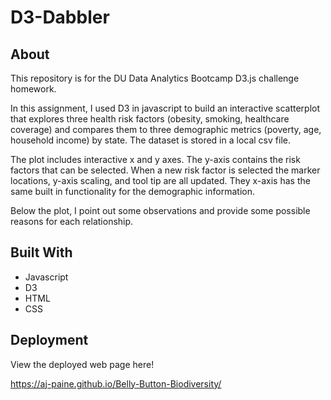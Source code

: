 # D3-Dabbler

## About
This repository is for the DU Data Analytics Bootcamp D3.js challenge homework.

In this assignment, I used D3 in javascript to build an interactive scatterplot that explores three health risk factors (obesity, smoking, healthcare coverage) and compares them to three demographic metrics (poverty, age, household income) by state.  The dataset is stored in a local csv file.

The plot includes interactive x and y axes. The y-axis contains the risk factors that can be selected. When a new risk factor is selected the marker locations, y-axis scaling, and 
tool tip are all updated. They x-axis has the same built in functionality for the demographic information.

Below the plot, I point out some observations and provide some possible reasons for each relationship.

## Built With
* Javascript
* D3
* HTML
* CSS

## Deployment
View the deployed web page here!

https://aj-paine.github.io/Belly-Button-Biodiversity/

